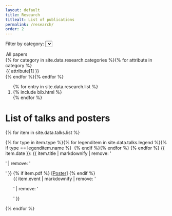 ```yaml
---
layout: default
title: Research
titlealt: List of publications
permalink: /research/
order: 2
---
```


Filter by category:
<select id="choosecategory">
  <option value="">All papers</option>{% for category in site.data.research.categories %}{% for attribute in category 
  %}<option value="{{ attribute[0] }}">{{ attribute[1] }}</option>{% endfor %}{% endfor %}
</select>

<ol class="bibliography">
{% for entry in site.data.research.list %}
<li>
{% include bib.html %}
</li>
{% endfor %}
</ol>

<script>
document.addEventListener('DOMContentLoaded', function() {
    var selector = document.getElementById('choosecategory');
    if (selector) {
        selector.addEventListener('change', function() {
            var selected = this.value;
            var entries = document.querySelectorAll('.row');
            entries.forEach(function(entry) {
                if (entry.id.includes('bib')) {
                    var categories = entry.getAttribute('categories');
                    if (categories.includes(selected)) {
                        entry.style.display = 'flex';
                    } else {
                        entry.style.display = 'none';
                    }
                }
            });
        });
    }
});
</script>

# List of talks and posters

<ul style="list-style-type: none; padding-inline-start: 0em;">
{% for item in site.data.talks.list %}
<li style="margin-block-start: 1em; margin-block-end: 1em;">{% for type in item.type %}{% 
for legenditem in site.data.talks.legend %}{% 
if type == legenditem.name 
%}<span style="border: 1px solid var(--color-text); padding: 4px; border-radius: 5px; font-size: 0.6em; 
vertical-align: middle; min-width: 13px; text-align: center;" class="{{ legenditem.icon }}"></span>{% 
endif %}{% 
endfor %}
{% endfor %}<div style="display: inline">
{{ item.date }}:
{{ item.title | markdownify | remove: '<p>' | remove: '</p>' }}  {% if item.pdf %}
   [<a href="/assets/pdf/{{ item.pdf }}">Poster</a>]
{% endif %}</div>
<div style="padding-inline-start: 1.75em; "
>{{ item.event | markdownify | remove: '<p>' | remove: '</p>'  }}</div>
</li>
{% endfor %}
</ul>